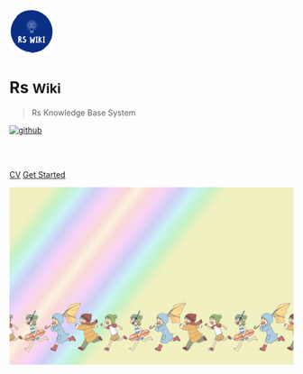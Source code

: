 <!-- _coverpage.md -->

<img src="_media/wiki_logo.png" alt="logo" style="zoom:25%;" />

# Rs <small>Wiki</small>

> Rs Knowledge Base System

[![github](https://img.shields.io/badge/github-YuyangXueEd-brightgreen.svg)](https://github.com/YuyangXueEd)

<br>

<span id="busuanzi_container_site_pv" style='display:none'>
	👀 访问量：<span id="busuanzi_value_site_pv"></span> 次
</span>
<span id="busuanzi_container_site_uv" style='display:none'>
	| 🚴‍♂️ 访客数：<span id="busuanzi_value_site_uv"></span> 人
</span>

<br>


[CV](https://github.com/YuyangXueEd/Wiki/raw/master/docs/_media/Yuyang_XUE_CV.pdf)
[Get Started](README.md)

<!-- 背景图片 -->

![](_media/bg1.jpg)